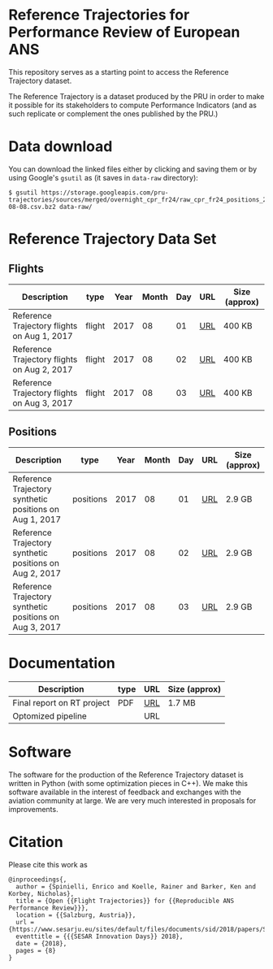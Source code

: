 # Reference Trajectories for Performance Review of European ANS

This repository serves as a starting point to access the Reference Trajectory dataset.

The Reference Trajectory is a dataset produced by the PRU in order to make it possible for its stakeholders to
compute Performance Indicators (and as such replicate or complement the ones published by the PRU.)

# Data download

You can download the linked files either by clicking and saving them or
by using Google's `gsutil` as (it saves in  `data-raw` directory):

```shell
$ gsutil https://storage.googleapis.com/pru-trajectories/sources/merged/overnight_cpr_fr24/raw_cpr_fr24_positions_2017-08-08.csv.bz2 data-raw/
```

# Reference Trajectory Data Set

## Flights

| Description                                             | type      | Year | Month | Day | URL              | Size (approx) |
|---------------------------------------------------------|-----------|------|-------|-----|------------------|---------------|
| Reference Trajectory flights on Aug 1, 2017             | flight    | 2017 |    08 |  01 | [URL][f20180801] | 400 KB        |
| Reference Trajectory flights on Aug 2, 2017             | flight    | 2017 |    08 |  02 | [URL][f20180802] | 400 KB        |
| Reference Trajectory flights on Aug 3, 2017             | flight    | 2017 |    08 |  03 | [URL][f20180803] | 400 KB        |

[f20180801]: https://storage.googleapis.com/pru-trajectories/sources/merged/overnight_cpr_fr24/cpr_fr24_events_2017-08-01.csv.bz2 "reference trajectory flights on 20180801"
[f20180802]: https://storage.googleapis.com/pru-trajectories/sources/merged/overnight_cpr_fr24/cpr_fr24_events_2017-08-02.csv.bz2 "reference trajectory flights on 20180802"
[f20180803]: https://storage.googleapis.com/pru-trajectories/sources/merged/overnight_cpr_fr24/cpr_fr24_events_2017-08-03.csv.bz2 "reference trajectory flights on 20180803"

## Positions

| Description                                             | type      | Year | Month | Day | URL              | Size (approx) |
|---------------------------------------------------------|-----------|------|-------|-----|------------------|---------------|
| Reference Trajectory synthetic positions on Aug 1, 2017 | positions | 2017 |    08 |  01 | [URL][p20180801] | 2.9 GB        |
| Reference Trajectory synthetic positions on Aug 2, 2017 | positions | 2017 |    08 |  02 | [URL][p20180802] | 2.9 GB        |
| Reference Trajectory synthetic positions on Aug 3, 2017 | positions | 2017 |    08 |  03 | [URL][p20180803] | 2.9 GB        |

[p20180801]: https://storage.googleapis.com/pru-trajectories/products/synth_positions/cpr_fr24/mas_05_cpr_fr24_synth_positions_2017-08-01.csv.bz2 "reference trajectory positions on 20180801"
[p20180802]: https://storage.googleapis.com/pru-trajectories/products/synth_positions/cpr_fr24/mas_05_cpr_fr24_synth_positions_2017-08-02.csv.bz2 "reference trajectory positions on 20180802"
[p20180803]: https://storage.googleapis.com/pru-trajectories/products/synth_positions/cpr_fr24/mas_05_cpr_fr24_synth_positions_2017-08-03.csv.bz2 "reference trajectory positions on 20180803"

# Documentation

| Description                                             | type      | URL              | Size (approx) |
|---------------------------------------------------------|-----------|------------------|---------------|
| Final report on RT project                              | PDF       | [URL][rtdoc1]    | 1.7 MB        |
| Optomized pipeline                                      |           | URL              |               |

[rtdoc1]: https://github.com/euctrl-pru/reftrj/raw/master/Trajectories_Production_Final_Report.pdf "Final report on RT project"



# Software

The software for the production of the Reference Trajectory dataset is written in Python (with some optimization pieces in C++).
We make this software available in the interest of feedback and exchanges with the aviation community at large.
We are very much interested in proposals for improvements.

# Citation
Please cite this work as

```
@inproceedings{,
  author = {Spinielli, Enrico and Koelle, Rainer and Barker, Ken and Korbey, Nicholas},
  title = {Open {{Flight Trajectories}} for {{Reproducible ANS Performance Review}}},
  location = {{Salzburg, Austria}},
  url = {https://www.sesarju.eu/sites/default/files/documents/sid/2018/papers/SIDs_2018_paper_4.pdf},
  eventtitle = {{{SESAR Innovation Days}} 2018},
  date = {2018},
  pages = {8}
}
```

